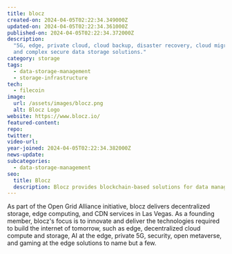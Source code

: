 ```yaml
---
title: blocz
created-on: 2024-04-05T02:22:34.349000Z
updated-on: 2024-04-05T02:22:34.361000Z
published-on: 2024-04-05T02:22:34.372000Z
description:
  "5G, edge, private cloud, cloud backup, disaster recovery, cloud migrations,
  and complex secure data storage solutions."
category: storage
tags:
  - data-storage-management
  - storage-infrastructure
tech:
  - filecoin
image:
  url: /assets/images/blocz.png
  alt: Blocz Logo
website: https://www.blocz.io/
featured-content:
repo:
twitter:
video-url:
year-joined: 2024-04-05T02:22:34.382000Z
news-update:
subcategories:
  - data-storage-management
seo:
  title: Blocz
  description: Blocz provides blockchain-based solutions for data management.
---
```


As part of the Open Grid Alliance initiative, blocz delivers decentralized storage, edge computing, and CDN services in Las Vegas. As a founding member, blocz's focus is to innovate and deliver the technologies required to build the internet of tomorrow, such as edge, decentralized cloud compute and storage, AI at the edge, private 5G, security, open metaverse, and gaming at the edge solutions to name but a few.
